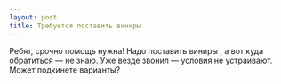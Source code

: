 ```yaml
---
layout: post 
title: Требуется поставить виниры  
--- 
```

Ребят, срочно помощь нужна! Надо поставить виниры , а вот куда обратиться — не знаю. Уже везде звонил — условия не устраивают. Может подкинете варианты?